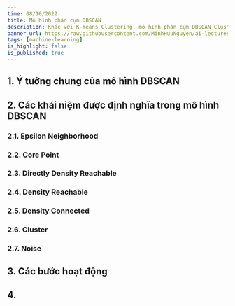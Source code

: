 ```yaml
---
time: 08/16/2022
title: Mô hình phân cụm DBSCAN
description: Khác với K-means Clustering, mô hình phân cụm DBSCAN Clustering không yêu cầu số lượng cụm cần phân chia trước. Trong bài viết này, chúng ta sẽ tìm hiểu về mô hình DBSCAN Clustering, mô hình giúp phân chia dữ liệu thành các cụm dựa trên mật độ của chúng.
banner_url: https://raw.githubusercontent.com/MinhHuuNguyen/ai-lectures/refs/heads/master/3_machine_learning/images/11-kmeans/banner.png
tags: [machine-learning]
is_highlight: false
is_published: true
---
```


## 1. Ý tưởng chung của mô hình DBSCAN

## 2. Các khái niệm được định nghĩa trong mô hình DBSCAN

### 2.1. Epsilon Neighborhood

### 2.2. Core Point

### 2.3. Directly Density Reachable

### 2.4. Density Reachable

### 2.5. Density Connected

### 2.6. Cluster

### 2.7. Noise

## 3. Các bước hoạt động

## 4. 

